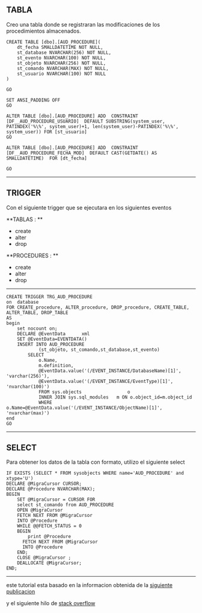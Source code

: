 **TABLA**
-----
Creo una tabla  donde se registraran las modificaciones de los procedimientos almacenados.

    CREATE TABLE [dbo].[AUD_PROCEDURE](
    	dt_fecha SMALLDATETIME NOT NULL,
    	st_database NVARCHAR(256) NOT NULL,
    	st_evento NVARCHAR(100) NOT NULL,
    	st_objeto NVARCHAR(256) NOT NULL,
    	st_comando NVARCHAR(MAX) NOT NULL,
    	st_usuario NVARCHAR(100) NOT NULL
    )
    
    GO
    
    SET ANSI_PADDING OFF
    GO
    
    ALTER TABLE [dbo].[AUD_PROCEDURE] ADD  CONSTRAINT [DF__AUD_PROCEDURE_USUARIO]  DEFAULT SUBSTRING(system_user, PATINDEX('%\%', system_user)+1, len(system_user)-PATINDEX('%\%', system_user)) FOR [st_usuario]
    GO
    
    ALTER TABLE [dbo].[AUD_PROCEDURE] ADD  CONSTRAINT [DF__AUD_PROCEDURE_FECHA_MOD]  DEFAULT CAST(GETDATE() AS SMALLDATETIME)  FOR [dt_fecha]
    
    GO


----------

**TRIGGER**
-------

Con el siguiente trigger que se ejecutara en los siguientes eventos

**TABLAS : **

 - create 
 - alter 
 - drop
 
**PROCEDURES : **

 - create
 - alter 
 - drop

----------


    CREATE TRIGGER TRG_AUD_PROCEDURE
    on  database
    FOR CREATE_procedure, ALTER_procedure, DROP_procedure, CREATE_TABLE, ALTER_TABLE, DROP_TABLE
    AS
    begin
        set nocount on;
        DECLARE @EventData      xml
        SET @EventData=EVENTDATA()
        INSERT INTO AUD_PROCEDURE
                (st_objeto, st_comando,st_database,st_evento)
            SELECT
    			o.Name,
    			m.definition,
    			@EventData.value('(/EVENT_INSTANCE/DatabaseName)[1]', 'varchar(256)'),
    			@EventData.value('(/EVENT_INSTANCE/EventType)[1]', 'nvarchar(100)')
                FROM sys.objects                 o
                INNER JOIN sys.sql_modules   m ON o.object_id=m.object_id
                WHERE o.Name=@EventData.value('(/EVENT_INSTANCE/ObjectName)[1]', 'nvarchar(max)')
    end
    GO

----------

**SELECT**
------

Para obtener los datos de la tabla con formato, utilizo el siguiente select

    IF EXISTS (SELECT * FROM sysobjects WHERE name='AUD_PROCEDURE' and xtype='U')
    DECLARE @MigraCursor CURSOR;
    DECLARE @Procedure NVARCHAR(MAX);
    BEGIN
        SET @MigraCursor = CURSOR FOR
        select st_comando from AUD_PROCEDURE     
        OPEN @MigraCursor 
        FETCH NEXT FROM @MigraCursor 
        INTO @Procedure
        WHILE @@FETCH_STATUS = 0
        BEGIN
    		print @Procedure
          FETCH NEXT FROM @MigraCursor 
          INTO @Procedure 
        END; 
        CLOSE @MigraCursor ;
        DEALLOCATE @MigraCursor;
    END;


----------


este tutorial esta basado en la informacion obtenida de la [siguiente publicacion](http://www.sqlbook.com/sql-server/using-ddl-triggers-in-sql-server-to-audit-database-objects/)

y el siguiente hilo de [stack overflow](https://stackoverflow.com/questions/1521598/how-to-get-procedure-text-before-alter-from-ddl-trigger)
